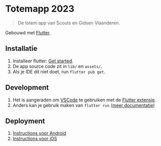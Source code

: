 # Totemapp 2023
> De totem app van Scouts en Gidsen Vlaanderen.

Gebouwd met [Flutter](https://docs.flutter.dev/).

## Installatie
1. Installeer flutter: [Get started](https://docs.flutter.dev/get-started/install).
2. De app source code zit in `lib/` en `assets/`.
3. Als je IDE dit niet doet, run `flutter pub get`.

## Development
1. Het is aangeraden om [VSCode](https://code.visualstudio.com/) te gebruiken met de [Flutter extensie](https://marketplace.visualstudio.com/items?itemName=Dart-Code.flutter).
2. Anders kan je gebruik maken van `flutter run` ([meer documentatie](https://docs.flutter.dev/get-started/test-drive?tab=terminal))

## Deployment
1. [Instructions voor Android](https://docs.flutter.dev/deployment/android)
2. [Instructions voor iOS](https://docs.flutter.dev/deployment/ios)
